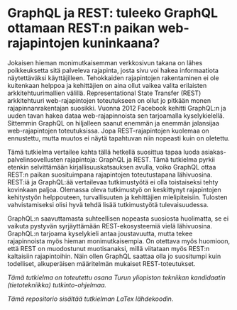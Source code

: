 # GraphQL ja REST: tuleeko GraphQL ottamaan REST:n paikan web-rajapintojen kuninkaana?

Jokaisen hieman monimutkaisemman verkkosivun takana on lähes poikkeuksetta sitä palveleva rajapinta, josta sivu voi hakea informaatiota näytettäväksi käyttäjilleen. Tehokkaiden rajapintojen rakentaminen ei ole kuitenkaan helppoa ja kehittäjien on aina ollut vaikea valita erilaisten arkkitehtuurimallien välillä. Representational State Transfer (REST) arkkitehtuuri web-rajapintojen toteutukseen on ollut jo pitkään monen rajapinnanrakentajan suosikki. Vuonna 2012 Facebook kehitti GraphQL:n ja uuden tavan hakea dataa web-rajapinnoista sen tarjoamalla kyselykielellä. Sittemmin GraphQL on hiljalleen saanut enemmän ja enemmän jalansijaa web-rajapintojen toteutuksissa. Jopa REST-rajapintojen kuolemaa on ennustettu, mutta muutos ei näytä tapahtuvan niin nopeasti kuin on oletettu.

Tämä tutkielma vertailee kahta tällä hetkellä suosittua tapaa luoda asiakas- palvelinsovellusten rajapintoja: GraphQL ja REST. Tämä tutkielma pyrkii etenkin selvittämään kirjallisuuskatsauksen avulla, voiko GraphQL ottaa REST:n paikan suosituimpana rajapintojen toteutustapana lähivuosina. REST:iä ja GraphQL:ää vertailevaa tutkimustyötä ei olla toistaiseksi tehty kovinkaan paljoa. Olemassa oleva tutkimustyö on keskittynyt rajapintojen kehitystyön helppouteen, turvallisuuten ja kehittäjien mielipiteisiin. Tulosten vahvistamiseksi olisi hyvä tehdä lisää tutkimustyötä tulevaisuudessa.

GraphQL:n saavuttamasta suhteellisen nopeasta suosiosta huolimatta, se ei vaikuta pystyvän syrjäyttämään REST-ekosysteemiä vielä lähivuosina. GraphQL:n tarjoama kyselykieli antaa joustavuutta, mutta tekee rajapinnoista myös hieman monimutkaisempia. On otettava myös huomioon, että REST on muodostunut muotisanaksi, millä viitataan myös REST:n kaltaisiin rajapintoihin. Näin ollen GraphQL saattaa olla jo suositumpi kuin todelliset, alkuperäisen määritelmän mukaiset REST-toteutukset.

_Tämä tutkielma on toteutettu osana Turun yliopiston tekniikan kandidaatin (tietotekniikka) tutkinto-ohjelmaa._

_Tämä repositorio sisältää tutkielman LaTex lähdekoodin._
